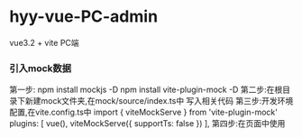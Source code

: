 # hyy-vue-PC-admin
vue3.2 + vite PC端

### 引入mock数据
第一步:
npm install mockjs -D
npm install vite-plugin-mock -D
第二步:在根目录下新建mock文件夹,在mock/source/index.ts中 写入相关代码
第三步:开发环境配置,在vite.config.ts中
import { viteMockServe } from 'vite-plugin-mock'
plugins: [
  vue(),
  viteMockServe({ supportTs: false })
],
第四步:在页面中使用

